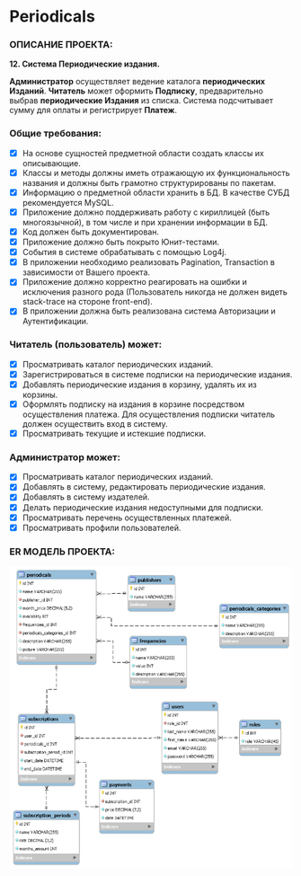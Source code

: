 # Periodicals

### ОПИСАНИЕ ПРОЕКТА:

**12. Система Периодические издания.**

**Администратор** осуществляет ведение каталога **периодических Изданий**.
**Читатель** может оформить **Подписку**, предварительно выбрав **периодические
Издания** из списка. Система подсчитывает сумму для оплаты и регистрирует **Платеж**.

### Общие требования:
- [x] На основе сущностей предметной области создать классы их описывающие.
- [x] Классы и методы должны иметь отражающую их функциональность названия и должны быть грамотно структурированы по пакетам.
- [x] Информацию о предметной области хранить в БД. В качестве СУБД рекомендуется MySQL.
- [x] Приложение должно поддерживать работу с кириллицей (быть многоязычной), в том числе и при хранении информации в БД.
- [x] Код должен быть документирован.
- [x] Приложение должно быть покрыто Юнит-тестами.
- [x] Cобытия в системе обрабатывать с помощью Log4j.
- [x] В приложении необходимо реализовать Pagination, Transaction в зависимости от Вашего проекта.
- [x] Приложение должно корректно реагировать на ошибки и исключения разного рода (Пользователь никогда не должен видеть stack-trace на стороне front-end).
- [x] В приложении должна быть реализована система Авторизации и Аутентификации.

### Читатель (пользователь) может:
- [x] Просматривать каталог периодических изданий.
- [x] Зарегистрироваться в системе подписки на периодические издания.
- [x] Добавлять периодические издания в корзину, удалять их из корзины.
- [x] Оформлять подписку на издания в корзине посредством осуществления платежа.
 Для осуществления подписки читатель должен осуществить вход в систему.
- [x] Просматривать текущие и истекшие подписки.

### Администратор может:
- [x] Просматривать каталог периодических изданий.
- [x] Добавлять в систему, редактировать периодические издания.
- [x] Добавлять в систему издателей.
- [x] Делать периодические издания недоступными для подписки.
- [x] Просматривать перечень осуществленных платежей.
- [x] Просматривать профили пользователей.

### ER МОДЕЛЬ ПРОЕКТА:
![ER-MODEL](periodicals.png)